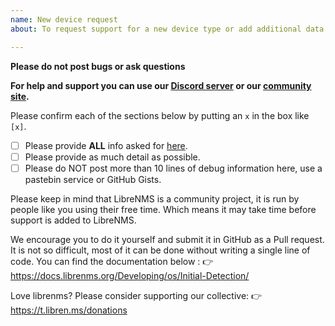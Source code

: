 ```yaml
---
name: New device request
about: To request support for a new device type or add additional data

---
```


**Please do not post bugs or ask questions**

**For help and support you can use our [Discord server](https://t.libren.ms/discord) or our [community site](https://community.librenms.org).**

Please confirm each of the sections below by putting an `x` in the box like `[x]`.

- [ ] Please provide **ALL** info asked for [here](http://docs.librenms.org/Support/FAQ/#faq20).
- [ ] Please provide as much detail as possible.
- [ ] Please do NOT post more than 10 lines of debug information here, use a pastebin service or GitHub Gists.

Please keep in mind that LibreNMS is a community project, it is run by people like you using their free time. 
Which means it may take time before support is added to LibreNMS. 

We encourage you to do it yourself and submit it in GitHub as a Pull request. It is not so difficult, most of
it can be done without writing a single line of code. You can find the documentation below :
👉  https://docs.librenms.org/Developing/os/Initial-Detection/

Love librenms? Please consider supporting our collective:
👉  https://t.libren.ms/donations
